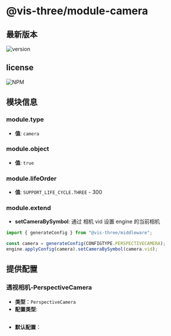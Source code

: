 # @vis-three/module-camera

## 最新版本

<img alt="version" src="https://img.shields.io/npm/v/@vis-three/module-camera">

## license

<img alt="NPM" src="https://img.shields.io/npm/l/@vis-three/module-camera?color=blue">

## 模块信息

### module.type

- **值**: `camera`

### module.object

- **值**: `true`

### module.lifeOrder

- **值**: `SUPPORT_LIFE_CYCLE.THREE` - 300

### module.extend

- **setCameraBySymbol**: 通过 相机 vid 设置 engine 的当前相机

```ts
import { generateConfig } from "@vis-three/middleware";

const camera = generateConfig(CONFIGTYPE.PERSPECTIVECAMERA);
engine.applyConfig(camera).setCameraBySymbol(camera.vid);
```

## 提供配置

### 透视相机-PerspectiveCamera

- **类型**：`PerspectiveCamera`
- **配置类型**:

```ts

```

- **默认配置**：

```ts

```
